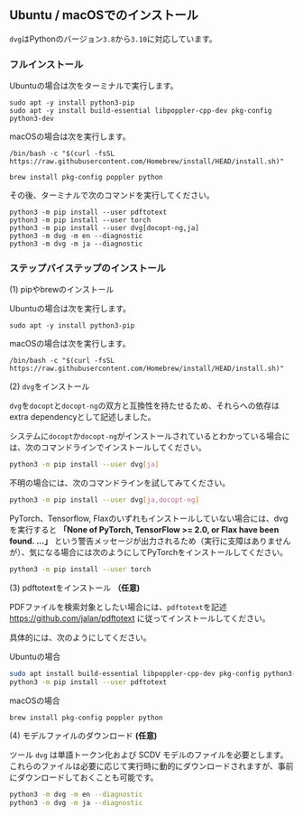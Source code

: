## Ubuntu / macOSでのインストール

`dvg`はPythonのバージョン`3.8`から`3.10`に対応しています。

### フルインストール

Ubuntuの場合は次をターミナルで実行します。

```
sudo apt -y install python3-pip
sudo apt -y install build-essential libpoppler-cpp-dev pkg-config python3-dev
```

macOSの場合は次を実行します。

```
/bin/bash -c "$(curl -fsSL https://raw.githubusercontent.com/Homebrew/install/HEAD/install.sh)"
```
```
brew install pkg-config poppler python
```

その後、ターミナルで次のコマンドを実行してください。

```
python3 -m pip install --user pdftotext
python3 -m pip install --user torch
python3 -m pip install --user dvg[docopt-ng,ja]
python3 -m dvg -m en --diagnostic
python3 -m dvg -m ja --diagnostic
```

### ステップバイステップのインストール

(1) pipやbrewのインストール

Ubuntuの場合は次を実行します。

```
sudo apt -y install python3-pip
```

macOSの場合は次を実行します。

```
/bin/bash -c "$(curl -fsSL https://raw.githubusercontent.com/Homebrew/install/HEAD/install.sh)"
```

(2) `dvg`をインストール

`dvg`を`docopt`と`docopt-ng`の双方と互換性を持たせるため、それらへの依存はextra dependencyとして記述しました。

システムに`docopt`か`docopt-ng`がインストールされているとわかっている場合には、次のコマンドラインでインストールしてください。

```sh
python3 -m pip install --user dvg[ja]
```

不明の場合には、次のコマンドラインを試してみてください。

```sh
python3 -m pip install --user dvg[ja,docopt-ng]
```

PyTorch、Tensorflow, Flaxのいずれもインストールしていない場合には、dvgを実行すると **「None of PyTorch, TensorFlow >= 2.0, or Flax have been found. ...」** という警告メッセージが出力されるため（実行に支障はありませんが）、気になる場合には次のようにしてPyTorchをインストールしてください。

```sh
python3 -m pip install --user torch
```

(3) pdftotextをインストール **（任意)**

PDFファイルを検索対象としたい場合には、`pdftotext`を記述 https://github.com/jalan/pdftotext に従ってインストールしてください。

具体的には、次のようにしてください。

Ubuntuの場合

```sh
sudo apt install build-essential libpoppler-cpp-dev pkg-config python3-dev
python3 -m pip install --user pdftotext
```

macOSの場合

```
brew install pkg-config poppler python
```

(4) モデルファイルのダウンロード **(任意)**

ツール `dvg` は単語トークン化および SCDV モデルのファイルを必要とします。これらのファイルは必要に応じて実行時に動的にダウンロードされますが、事前にダウンロードしておくことも可能です。

```sh
python3 -m dvg -m en --diagnostic
python3 -m dvg -m ja --diagnostic
```

